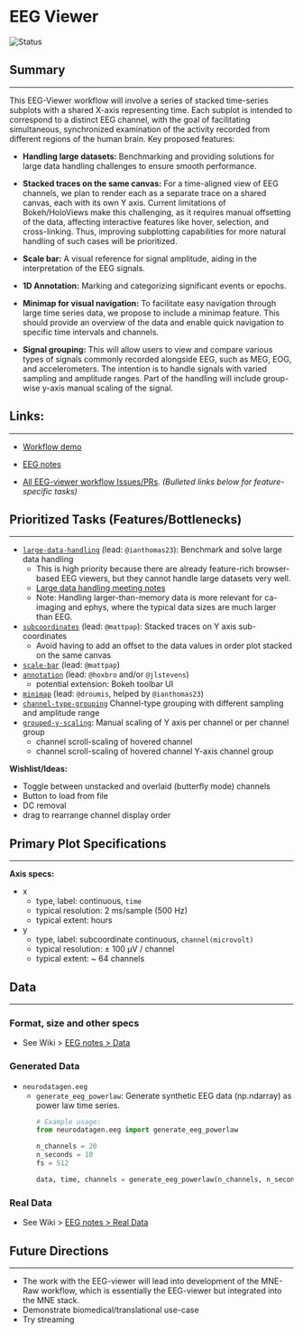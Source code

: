 # EEG Viewer

![Status](https://img.shields.io/badge/status-in%20progress-orange)

## Summary
---
This EEG-Viewer workflow will involve a series of stacked time-series subplots with a
shared X-axis representing time. Each subplot is intended to correspond to a distinct
EEG channel, with the goal of facilitating simultaneous, synchronized examination of the
activity recorded from different regions of the human brain. Key proposed features:

- **Handling large datasets:** Benchmarking and providing solutions for large data handling challenges to ensure smooth performance.

- **Stacked traces on the same canvas:** For a time-aligned view of EEG channels, we plan to render each as a separate trace on a shared canvas, each with its own Y axis. Current limitations of Bokeh/HoloViews make this challenging, as it requires manual offsetting of the data, affecting interactive features like hover, selection, and cross-linking. Thus, improving subplotting capabilities for more natural handling of such cases will be prioritized.
- **Scale bar:** A visual reference for signal amplitude, aiding in the interpretation of the EEG signals.
- **1D Annotation:** Marking and categorizing significant events or epochs.
- **Minimap for visual navigation:** To facilitate easy navigation through large time series data, we propose to include a minimap feature. This should provide an overview of the data and enable quick navigation to specific time intervals and channels.
- **Signal grouping:** This will allow users to view and compare various types of signals commonly recorded alongside EEG, such as MEG, EOG, and accelerometers. The intention is to handle signals with varied sampling and amplitude ranges. Part of the handling will include group-wise y-axis manual scaling of the signal.

## Links:
---
- [Workflow demo](./workflow_eeg-viewer.ipynb)

- [EEG notes](https://github.com/holoviz-topics/neuro/wiki/EEG-notes)

- [All EEG-viewer workflow Issues/PRs](https://github.com/orgs/holoviz-topics/projects/1/views/1?filterQuery=neuro-labels%3A%22*eeg-viewer*%22). *(Bulleted links below for feature-specific tasks)*
## Prioritized Tasks (Features/Bottlenecks)
---
- [`large-data-handling`](https://github.com/orgs/holoviz-topics/projects/1/views/1?filterQuery=neuro-labels%3A%22*large-data-handling*%22) (lead: `@ianthomas23`): Benchmark and solve large data handling
  - This is high priority because there are already feature-rich browser-based EEG viewers, but they cannot handle large datasets very well.
  - [Large data handling meeting notes](https://github.com/holoviz-topics/neuro/wiki/Meeting-Notes#230515-large-data-handling)
  - Note: Handling larger-than-memory data is more relevant for ca-imaging and ephys, where the typical data sizes are much larger than EEG.
- [`subcoordinates`](https://github.com/orgs/holoviz-topics/projects/1/views/1?filterQuery=neuro-labels%3A%22*subcoordinates*%22) (lead: `@mattpap`): Stacked traces on Y axis sub-coordinates
  - Avoid having to add an offset to the data values in order plot stacked on the same canvas
- [`scale-bar`](https://github.com/orgs/holoviz-topics/projects/1/views/1?filterQuery=neuro-labels%3A%22*scale-bar*%22) (lead: `@mattpap`)
- [`annotation`](https://github.com/orgs/holoviz-topics/projects/1/views/1?filterQuery=neuro-labels%3A%22*annotation*%22) (lead: `@hoxbro` and/or `@jlstevens`)
  - potential extension: Bokeh toolbar UI
- [`minimap`](https://github.com/orgs/holoviz-topics/projects/1/views/1?filterQuery=neuro-labels%3A%22*minimap*%22) (lead: `@droumis`, helped by `@ianthomas23`)
- [`channel-type-grouping`](https://github.com/orgs/holoviz-topics/projects/1/views/1?filterQuery=neuro-labels%3A%22*channel-type-grouping*%22) Channel-type grouping with different sampling and amplitude range
- [`grouped-y-scaling`](https://github.com/orgs/holoviz-topics/projects/1/views/1?filterQuery=neuro-labels%3A%22*grouped-y-scaling*%22): Manual scaling of Y axis per channel or per channel group
  - channel scroll-scaling of hovered channel
  - channel scroll-scaling of hovered channel Y-axis channel group

**Wishlist/Ideas:**
- Toggle between unstacked and overlaid (butterfly mode) channels
- Button to load from file
- DC removal
- drag to rearrange channel display order

## Primary Plot Specifications
---

**Axis specs:**

- x
  - type, label: continuous, `time`
  - typical resolution: 2 ms/sample (500 Hz)
  - typical extent: hours
- y
  - type, label: subcoordinate continuous, `channel(microvolt)`
  - typical resolution: ± 100 µV / channel
  - typical extent: ~ 64 channels

## Data
---

### Format, size and other specs
- See Wiki > [EEG notes > Data](https://github.com/holoviz-topics/neuro/wiki/EEG-notes#data)

### Generated Data
- `neurodatagen.eeg`
  - `generate_eeg_powerlaw`: Generate synthetic EEG data (np.ndarray) as power law time series.
    ```python
    # Example usage:
    from neurodatagen.eeg import generate_eeg_powerlaw

    n_channels = 20
    n_seconds = 10
    fs = 512

    data, time, channels = generate_eeg_powerlaw(n_channels, n_seconds, fs)
    ```

### Real Data
- See Wiki > [EEG notes > Real Data](https://github.com/holoviz-topics/neuro/wiki/EEG-notes#listssources-of-real-data)

## Future Directions
---
- The work with the EEG-viewer will lead into development of the MNE-Raw workflow, which is essentially the EEG-viewer but integrated into the MNE stack.
- Demonstrate biomedical/translational use-case
- Try streaming